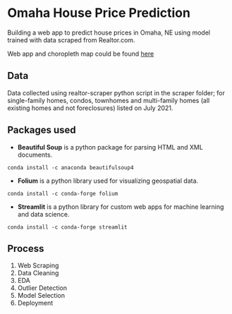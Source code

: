 # Omaha House Price Prediction
Building a web app to predict house prices in Omaha, NE using model trained with data scraped from Realtor.com.

Web app and choropleth map could be found [here](https://share.streamlit.io/kirshan-tx/omaha-house-price-prediction/main/omaha_house_app.py)

## Data 
Data collected using realtor-scraper python script in the scraper folder; for single-family homes, condos, townhomes and multi-family homes (all existing homes and not foreclosures) listed on July 2021.

## Packages used
- **Beautiful Soup** is a python package for parsing HTML and XML documents.
```
conda install -c anaconda beautifulsoup4 
```
- **Folium** is a python library used for visualizing geospatial data.
```
conda install -c conda-forge folium
```
- **Streamlit** is a python library for custom web apps for machine learning and data science.
```
conda install -c conda-forge streamlit 
```

## Process
1. Web Scraping
2. Data Cleaning
3. EDA
4. Outlier Detection
5. Model Selection
6. Deployment
